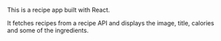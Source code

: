 This is a recipe app built with React.

It fetches recipes from a recipe API and displays the image, title, calories and some of the ingredients.
